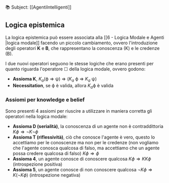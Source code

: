 📚 Subject: [[AgentiIntelligenti]]
## Logica epistemica

La logica epistemica può essere associata alla [[6 - Logica Modale e Agenti |logica modale]] facendo un piccolo cambiamento, ovvero l'introduzione degli operatori **K** e **B**, che rappresentano la conoscenza (K) e le credenze (B).

I due nuovi operatori seguono le stesse logiche che erano presenti per quanto riguarda l'operatore ☐ della logica modale, ovvero godono:
* **Assioma K**, $K_a$(ϕ ⇒ ψ) ⇒ ($K_a$ ϕ ⇒ $K_a$ ψ)
* **Necessitation**, se ϕ è valida, allora $K_a$ϕ è valida

### Assiomi per knowledge e belief

Sono presenti 4 assiomi per riuscire a utilizzare in maniera corretta gli operatori nella logica modale:
* **Assioma D (serialità)**, la conoscenza di un agente non è contraddittoria $Kϕ ⇒ ¬K¬ϕ$
* **Assioma T (riflessività)**, ciò che conosce l'agente è vero, questo lo accettiamo per le conoscenze ma non per le credenze (non vogliamo che l'agente conosca qualcosa di falso, ma accettiamo che un agente possa credere qualcosa di falso) $Kϕ ⇒ ϕ$
* **Assioma 4**, un agente conosce di conoscere qualcosa $Kϕ ⇒ KKϕ$ (introspezione positiva)
* **Assioma 5**, un agente conosce di non conoscere qualcosa $¬Kϕ ⇒ K(¬Kϕ)$ (introspezione negativa)


